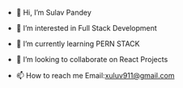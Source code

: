 - 👋 Hi, I’m Sulav Pandey
- 👀 I’m interested in Full Stack Development
- 🌱 I’m currently learning PERN STACK
- 💞️ I’m looking to collaborate on React Projects 

- 📫 How to reach me 
Email:xuluv911@gmail.com

<!---
codenextdoor/codenextdoor is a ✨ special ✨ repository because its `README.md` (this file) appears on your GitHub profile.
You can click the Preview link to take a look at your changes.
--->
